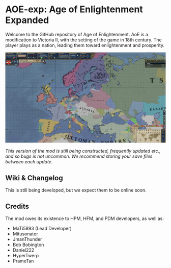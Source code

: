 # AOE-exp: Age of Enlightenment Expanded

Welcome to the GitHub repository of Age of Enlightenment. AoE is a modification to Victoria II, with the setting of the game in 18th century. 
The player plays as a nation, leading them toward enlightenment and prosperity.

![Screenshot of the game](/screenshots/20200405180947_1.1.jpg)

*This version of the mod is still being constructed, frequently updated etc., and so bugs is not uncommon.
We recommend storing your save files between each update.* 

## Wiki & Changelog
This is still being developed, but we expect them to be online soon.

## Credits

The mod owes its existence to HPM, HFM, and PDM developers, as well as:
* MaTi5893 (Lead Developer)
* Mitusonator
* JmanThunder
* Bob Bobington
* Daniel222
* HyperTwerp
* PrameTan
